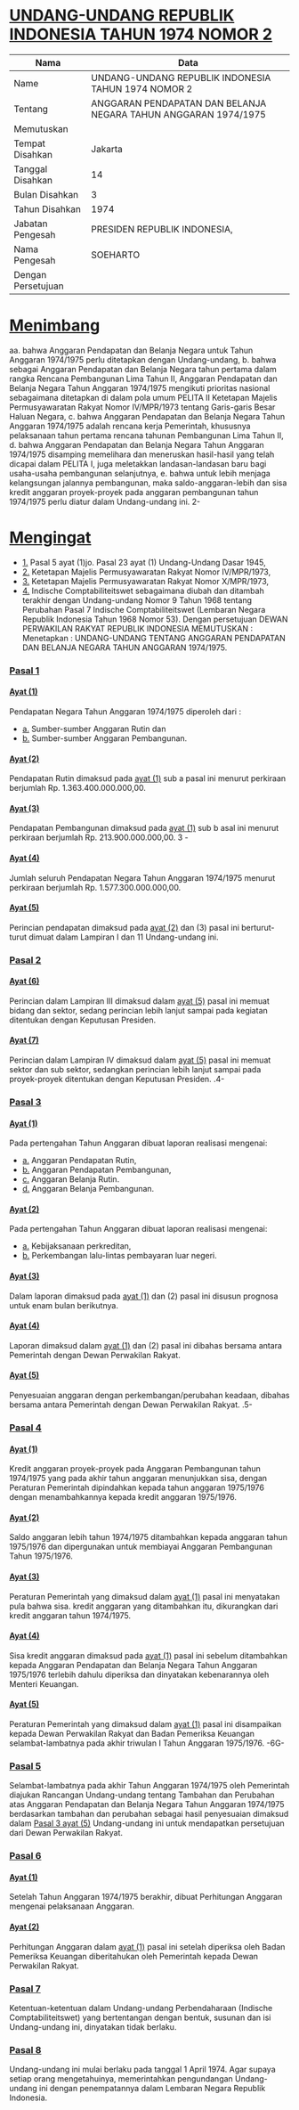 # [UNDANG-UNDANG REPUBLIK INDONESIA TAHUN 1974 NOMOR 2](http://example.org/legal/peraturan/uu/1974/2)

| Nama | Data |
| ------ | ----- |
|Name|UNDANG-UNDANG REPUBLIK INDONESIA TAHUN 1974 NOMOR 2|
|Tentang| ANGGARAN PENDAPATAN DAN BELANJA NEGARA TAHUN ANGGARAN 1974/1975|
|Memutuskan||
|Tempat Disahkan|Jakarta|
|Tanggal Disahkan|14|
|Bulan Disahkan|3|
|Tahun Disahkan|1974|
|Jabatan Pengesah|PRESIDEN REPUBLIK INDONESIA,|
|Nama Pengesah|SOEHARTO|
|Dengan Persetujuan||
# [Menimbang](http://example.org/legal/peraturan/uu/1974/2/menimbang)
aa. bahwa Anggaran Pendapatan dan Belanja Negara untuk Tahun Anggaran 1974/1975 perlu ditetapkan dengan Undang-undang, b. bahwa sebagai Anggaran Pendapatan dan Belanja Negara tahun pertama dalam rangka Rencana Pembangunan Lima Tahun II, Anggaran Pendapatan dan Belanja Negara Tahun Anggaran 1974/1975 mengikuti prioritas nasional sebagaimana ditetapkan di dalam pola umum PELITA II Ketetapan Majelis Permusyawaratan Rakyat Nomor IV/MPR/1973 tentang Garis-garis Besar Haluan Negara, c. bahwa Anggaran Pendapatan dan Belanja Negara Tahun Anggaran 1974/1975 adalah rencana kerja Pemerintah, khususnya pelaksanaan tahun pertama rencana tahunan Pembangunan Lima Tahun II, d. bahwa Anggaran Pendapatan dan Belanja Negara Tahun Anggaran 1974/1975 disamping memelihara dan meneruskan hasil-hasil yang telah dicapai dalam PELITA I, juga meletakkan landasan-landasan baru bagi usaha-usaha pembangunan selanjutnya, e. bahwa untuk lebih menjaga kelangsungan jalannya pembangunan, maka saldo-anggaran-lebih dan sisa kredit anggaran proyek-proyek pada anggaran pembangunan tahun 1974/1975 perlu diatur dalam Undang-undang ini. 2-
# [Mengingat](http://example.org/legal/peraturan/uu/1974/2/mengingat)

* [1.](http://example.org/legal/peraturan/uu/1974/2/mengingat/huruf/0001) Pasal 5 ayat (1)jo. Pasal 23 ayat (1) Undang-Undang Dasar 1945,
* [2.](http://example.org/legal/peraturan/uu/1974/2/mengingat/huruf/0002) Ketetapan Majelis Permusyawaratan Rakyat Nomor IV/MPR/1973,
* [3.](http://example.org/legal/peraturan/uu/1974/2/mengingat/huruf/0003) Ketetapan Majelis Permusyawaratan Rakyat Nomor X/MPR/1973,
* [4.](http://example.org/legal/peraturan/uu/1974/2/mengingat/huruf/0004) Indische Comptabiliteitswet sebagaimana diubah dan ditambah terakhir dengan Undang-undang Nomor 9 Tahun 1968 tentang Perubahan Pasal 7 Indische Comptabiliteitswet (Lembaran Negara Republik Indonesia Tahun 1968 Nomor 53). Dengan persetujuan DEWAN PERWAKILAN RAKYAT REPUBLIK INDONESIA MEMUTUSKAN : Menetapkan : UNDANG-UNDANG TENTANG ANGGARAN PENDAPATAN DAN BELANJA NEGARA TAHUN ANGGARAN 1974/1975.

### [Pasal 1](http://example.org/legal/peraturan/uu/1974/2/pasal/0001)

#### [Ayat (1)](http://example.org/legal/peraturan/uu/1974/2/pasal/0001/versi/19740314/ayat/0001)
Pendapatan Negara Tahun Anggaran 1974/1975 diperoleh dari :
* [a.](http://example.org/legal/peraturan/uu/1974/2/pasal/0001/versi/19740314/ayat/0001/huruf/a) Sumber-sumber Anggaran Rutin dan
* [b.](http://example.org/legal/peraturan/uu/1974/2/pasal/0001/versi/19740314/ayat/0001/huruf/b) Sumber-sumber Anggaran Pembangunan.

#### [Ayat (2)](http://example.org/legal/peraturan/uu/1974/2/pasal/0001/versi/19740314/ayat/0002)
Pendapatan Rutin dimaksud pada [ayat (1)](http://example.org/legal/peraturan/uu/1974/2/pasal/0001/versi/19740314/ayat/0001) sub a pasal ini menurut perkiraan berjumlah Rp. 1.363.400.000.000,00.

#### [Ayat (3)](http://example.org/legal/peraturan/uu/1974/2/pasal/0001/versi/19740314/ayat/0003)
Pendapatan Pembangunan dimaksud pada [ayat (1)](http://example.org/legal/peraturan/uu/1974/2/pasal/0001/versi/19740314/ayat/0001) sub b asal ini menurut perkiraan berjumlah Rp. 213.900.000.000,00. 3 -

#### [Ayat (4)](http://example.org/legal/peraturan/uu/1974/2/pasal/0001/versi/19740314/ayat/0004)
Jumlah seluruh Pendapatan Negara Tahun Anggaran 1974/1975 menurut perkiraan berjumlah Rp. 1.577.300.000.000,00.

#### [Ayat (5)](http://example.org/legal/peraturan/uu/1974/2/pasal/0001/versi/19740314/ayat/0005)
Perincian pendapatan dimaksud pada [ayat (2)](http://example.org/legal/peraturan/uu/1974/2/pasal/0001/versi/19740314/ayat/0002) dan (3) pasal ini berturut-turut dimuat dalam Lampiran I dan 11 Undang-undang ini.


### [Pasal 2](http://example.org/legal/peraturan/uu/1974/2/pasal/0002)

#### [Ayat (6)](http://example.org/legal/peraturan/uu/1974/2/pasal/0002/versi/19740314/ayat/0006)
Perincian dalam Lampiran III dimaksud dalam [ayat (5)](http://example.org/legal/peraturan/uu/1974/2/pasal/0002/versi/19740314/ayat/0005) pasal ini memuat bidang dan sektor, sedang perincian lebih lanjut sampai pada kegiatan ditentukan dengan Keputusan Presiden.

#### [Ayat (7)](http://example.org/legal/peraturan/uu/1974/2/pasal/0002/versi/19740314/ayat/0007)
Perincian dalam Lampiran IV dimaksud dalam [ayat (5)](http://example.org/legal/peraturan/uu/1974/2/pasal/0002/versi/19740314/ayat/0005) pasal ini memuat sektor dan sub sektor, sedangkan perincian lebih lanjut sampai pada proyek-proyek ditentukan dengan Keputusan Presiden. .4-


### [Pasal 3](http://example.org/legal/peraturan/uu/1974/2/pasal/0003)

#### [Ayat (1)](http://example.org/legal/peraturan/uu/1974/2/pasal/0003/versi/19740314/ayat/0001)
Pada pertengahan Tahun Anggaran dibuat laporan realisasi mengenai:
* [a.](http://example.org/legal/peraturan/uu/1974/2/pasal/0003/versi/19740314/ayat/0001/huruf/a) Anggaran Pendapatan Rutin,
* [b.](http://example.org/legal/peraturan/uu/1974/2/pasal/0003/versi/19740314/ayat/0001/huruf/b) Anggaran Pendapatan Pembangunan,
* [c.](http://example.org/legal/peraturan/uu/1974/2/pasal/0003/versi/19740314/ayat/0001/huruf/c) Anggaran Belanja Rutin.
* [d.](http://example.org/legal/peraturan/uu/1974/2/pasal/0003/versi/19740314/ayat/0001/huruf/d) Anggaran Belanja Pembangunan.

#### [Ayat (2)](http://example.org/legal/peraturan/uu/1974/2/pasal/0003/versi/19740314/ayat/0002)
Pada pertengahan Tahun Anggaran dibuat laporan realisasi mengenai:
* [a.](http://example.org/legal/peraturan/uu/1974/2/pasal/0003/versi/19740314/ayat/0002/huruf/a) Kebijaksanaan perkreditan,
* [b.](http://example.org/legal/peraturan/uu/1974/2/pasal/0003/versi/19740314/ayat/0002/huruf/b) Perkembangan lalu-lintas pembayaran luar negeri.

#### [Ayat (3)](http://example.org/legal/peraturan/uu/1974/2/pasal/0003/versi/19740314/ayat/0003)
Dalam laporan dimaksud pada [ayat (1)](http://example.org/legal/peraturan/uu/1974/2/pasal/0003/versi/19740314/ayat/0001) dan (2) pasal ini disusun prognosa untuk enam bulan berikutnya.

#### [Ayat (4)](http://example.org/legal/peraturan/uu/1974/2/pasal/0003/versi/19740314/ayat/0004)
Laporan dimaksud dalam [ayat (1)](http://example.org/legal/peraturan/uu/1974/2/pasal/0003/versi/19740314/ayat/0001) dan (2) pasal ini dibahas bersama antara Pemerintah dengan Dewan Perwakilan Rakyat.

#### [Ayat (5)](http://example.org/legal/peraturan/uu/1974/2/pasal/0003/versi/19740314/ayat/0005)
Penyesuaian anggaran dengan perkembangan/perubahan keadaan, dibahas bersama antara Pemerintah dengan Dewan Perwakilan Rakyat. .5-


### [Pasal 4](http://example.org/legal/peraturan/uu/1974/2/pasal/0004)

#### [Ayat (1)](http://example.org/legal/peraturan/uu/1974/2/pasal/0004/versi/19740314/ayat/0001)
Kredit anggaran proyek-proyek pada Anggaran Pembangunan tahun 1974/1975 yang pada akhir tahun anggaran menunjukkan sisa, dengan Peraturan Pemerintah dipindahkan kepada tahun anggaran 1975/1976 dengan menambahkannya kepada kredit anggaran 1975/1976.

#### [Ayat (2)](http://example.org/legal/peraturan/uu/1974/2/pasal/0004/versi/19740314/ayat/0002)
Saldo anggaran lebih tahun 1974/1975 ditambahkan kepada anggaran tahun 1975/1976 dan dipergunakan untuk membiayai Anggaran Pembangunan Tahun 1975/1976.

#### [Ayat (3)](http://example.org/legal/peraturan/uu/1974/2/pasal/0004/versi/19740314/ayat/0003)
Peraturan Pemerintah yang dimaksud dalam [ayat (1)](http://example.org/legal/peraturan/uu/1974/2/pasal/0004/versi/19740314/ayat/0001) pasal ini menyatakan pula bahwa sisa. kredit anggaran yang ditambahkan itu, dikurangkan dari kredit anggaran tahun 1974/1975.

#### [Ayat (4)](http://example.org/legal/peraturan/uu/1974/2/pasal/0004/versi/19740314/ayat/0004)
Sisa kredit anggaran dimaksud pada [ayat (1)](http://example.org/legal/peraturan/uu/1974/2/pasal/0004/versi/19740314/ayat/0001) pasal ini sebelum ditambahkan kepada Anggaran Pendapatan dan Belanja Negara Tahun Anggaran 1975/1976 terlebih dahulu diperiksa dan dinyatakan kebenarannya oleh Menteri Keuangan.

#### [Ayat (5)](http://example.org/legal/peraturan/uu/1974/2/pasal/0004/versi/19740314/ayat/0005)
Peraturan Pemerintah yang dimaksud dalam [ayat (1)](http://example.org/legal/peraturan/uu/1974/2/pasal/0004/versi/19740314/ayat/0001) pasal ini disampaikan kepada Dewan Perwakilan Rakyat dan Badan Pemeriksa Keuangan selambat-lambatnya pada akhir triwulan I Tahun Anggaran 1975/1976. -6G-


### [Pasal 5](http://example.org/legal/peraturan/uu/1974/2/pasal/0005)
Selambat-lambatnya pada akhir Tahun Anggaran 1974/1975 oleh Pemerintah diajukan Rancangan Undang-undang tentang Tambahan dan Perubahan atas Anggaran Pendapatan dan Belanja Negara Tahun Anggaran 1974/1975 berdasarkan tambahan dan perubahan sebagai hasil penyesuaian dimaksud dalam [Pasal 3 ayat (5)](http://example.org/legal/peraturan/uu/1974/2/pasal/0005/versi/19740314/ayat/0005) Undang-undang ini untuk mendapatkan persetujuan dari Dewan Perwakilan Rakyat.


### [Pasal 6](http://example.org/legal/peraturan/uu/1974/2/pasal/0006)

#### [Ayat (1)](http://example.org/legal/peraturan/uu/1974/2/pasal/0006/versi/19740314/ayat/0001)
Setelah Tahun Anggaran 1974/1975 berakhir, dibuat Perhitungan Anggaran mengenai pelaksanaan Anggaran.

#### [Ayat (2)](http://example.org/legal/peraturan/uu/1974/2/pasal/0006/versi/19740314/ayat/0002)
Perhitungan Anggaran dalam [ayat (1)](http://example.org/legal/peraturan/uu/1974/2/pasal/0006/versi/19740314/ayat/0001) pasal ini setelah diperiksa oleh Badan Pemeriksa Keuangan diberitahukan oleh Pemerintah kepada Dewan Perwakilan Rakyat.


### [Pasal 7](http://example.org/legal/peraturan/uu/1974/2/pasal/0007)
Ketentuan-ketentuan dalam Undang-undang Perbendaharaan (Indische Comptabiliteitswet) yang bertentangan dengan bentuk, susunan dan isi Undang-undang ini, dinyatakan tidak berlaku.


### [Pasal 8](http://example.org/legal/peraturan/uu/1974/2/pasal/0008)
Undang-undang ini mulai berlaku pada tanggal 1 April 1974. Agar supaya setiap orang mengetahuinya, memerintahkan pengundangan Undang-undang ini dengan penempatannya dalam Lembaran Negara Republik Indonesia.
